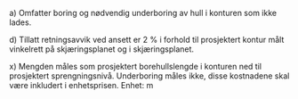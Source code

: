 a) Omfatter boring og nødvendig underboring av hull i konturen som ikke lades.

d) Tillatt retningsavvik ved ansett er 2 % i forhold til prosjektert kontur målt vinkelrett på skjæringsplanet og i skjæringsplanet.

x) Mengden måles som prosjektert borehullslengde i konturen ned til prosjektert sprengningsnivå. Underboring måles ikke, disse kostnadene skal være inkludert i enhetsprisen. Enhet: m

